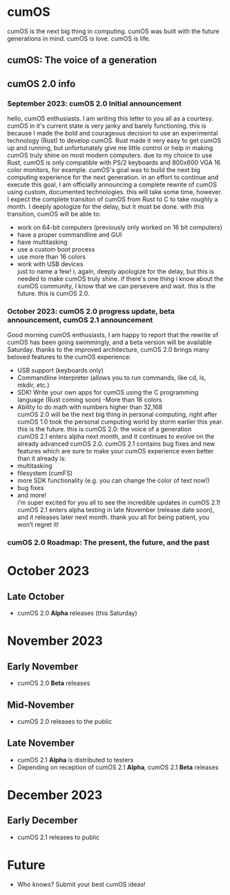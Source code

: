 # cumOS
cumOS is the next big thing in computing. cumOS was built with the future generations in mind. cumOS is love. cumOS is life.<br/>
## cumOS: The voice of a generation
## cumOS 2.0 info
### September 2023: cumOS 2.0 Initial announcement
hello, cumOS enthusiasts.
I am writing this letter to you all as a courtesy. cumOS in it's current state is very janky and barely functioning. this is because I made the bold and courageous decision to use an experimental technology (Rust) to develop cumOS. Rust made it very easy to get cumOS up and running, but unfortunately give me little control or help in making cumOS truly shine on most modern computers. due to my choice to use Rust, cumOS is only compatible with PS/2 keyboards and 800x600 VGA 16 color monitors, for example. cumOS's goal was to build the next big computing experience for the next generation. in an effort to continue and execute this goal, I am officially announcing a complete rewrite of cumOS using custom, documented technologies. this will take some time, however. I expect the complete transiton of cumOS from Rust to C to take roughly a month. I deeply apologize for the delay, but it must be done. with this transition, cumOS will be able to:
- work on 64-bit computers (previously only worked on 16 bit computers)
- have a proper commandline and GUI
- have multitasking
- use a custom boot process
- use more than 16 colors
- work with USB devices<br/>
just to name a few! i, again, deeply apologize for the delay, but this is needed to make cumOS truly shine. if there's one thing i know about the cumOS community, I know that we can persevere and wait. this is the future. this is cumOS 2.0.
### October 2023: cumOS 2.0 progress update, beta announcement, cumOS 2.1 announcement
Good morning cumOS enthusiasts,
I am happy to report that the rewrite of cumOS has been going swimmingly, and a beta version will be available Saturday. thanks to the improved architecture, cumOS 2.0 brings many beloved features to the cumOS experience:
- USB support (keyboards only)
- Commandline interpreter (allows you to run commands, like cd, ls, mkdir, etc.)
- SDK! Write your own apps for cumOS using the C programming language (Rust coming soon)
-More than 16 colors
- Ability to do math with numbers higher than 32,168<br/>
cumOS 2.0 will be the next big thing in personal computing, right after cumOS 1.0 took the personal cumputing world by storm earlier this year. this is the future. this is cumOS 2.0: the voice of a generation<br/>
cumOS 2.1 enters alpha next month, and it continues to evolve on the already advanced cumOS 2.0. cumOS 2.1 contains bug fixes and new features which are sure to make your cumOS experience even better than it already is:
- multitasking
- filesystem (cumFS)
- more SDK functionality (e.g. you can change the color of text now!)
- bug fixes
- and more!
<br/> i’m super excited for you all to see the incredible updates in cumOS 2.1! cumOS 2.1 enters alpha testing in late November (release date soon), and it releases later next month. thank you all for being patient, you won’t regret it!
### cumOS 2.0 Roadmap: The present, the future, and the past
# October 2023
## Late October
- cumOS 2.0 **Alpha** releases (this Saturday)
# November 2023
## Early November
- cumOS 2.0 **Beta** releases
## Mid-November 
- cumOS 2.0 releases to the public
## Late November
- cumOS 2.1 **Alpha** is distributed to testers
- Depending on reception of cumOS 2.1 **Alpha**, cumOS 2.1 **Beta** releases
# December 2023
## Early December
- cumOS 2.1 releases to public
# Future
- Who knows? Submit your best cumOS ideas!